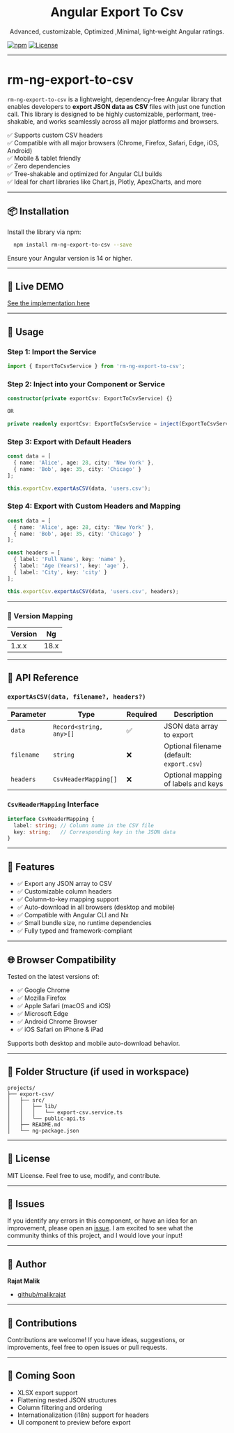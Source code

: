 <p align="center">
  <h1 align="center">Angular Export To Csv</h1>
  <p align="center">Advanced, customizable, Optimized ,Minimal, light-weight Angular ratings.</p>
</p>

[![npm](https://img.shields.io/npm/v/ngx-bar-rating.svg)](https://www.npmjs.com/package/rm-ng-export-to-csv)
[![License](https://img.shields.io/badge/license-MIT-blue.svg)](https://github.com/malikrajat/rm-ng-export-to-csv)

___


# rm-ng-export-to-csv

`rm-ng-export-to-csv` is a lightweight, dependency-free Angular library that enables developers to **export JSON data as CSV** files with just one function call. This library is designed to be highly customizable, performant, tree-shakable, and works seamlessly across all major platforms and browsers.

✅ Supports custom CSV headers <br/>
✅ Compatible with all major browsers (Chrome, Firefox, Safari, Edge, iOS, Android) <br/>
✅ Mobile & tablet friendly <br/>
✅ Zero dependencies <br/>
✅ Tree-shakable and optimized for Angular CLI builds <br/>
✅ Ideal for chart libraries like Chart.js, Plotly, ApexCharts, and more <br/>

---

## 📦 Installation

Install the library via npm:

```bash
  npm install rm-ng-export-to-csv --save
```

Ensure your Angular version is 14 or higher.

---

## 🚀 Live DEMO

[See the implementation here](https://stackblitz.com/edit/stackblitz-starters-vzwa4w)

---

## 🔧 Usage

### Step 1: Import the Service

```ts
import { ExportToCsvService } from 'rm-ng-export-to-csv';
```

### Step 2: Inject into your Component or Service

```ts
constructor(private exportCsv: ExportToCsvService) {}

OR

private readonly exportCsv: ExportToCsvService = inject(ExportToCsvService);

```

### Step 3: Export with Default Headers

```ts
const data = [
  { name: 'Alice', age: 28, city: 'New York' },
  { name: 'Bob', age: 35, city: 'Chicago' }
];

this.exportCsv.exportAsCSV(data, 'users.csv');
```

### Step 4: Export with Custom Headers and Mapping

```ts
const data = [
  { name: 'Alice', age: 28, city: 'New York' },
  { name: 'Bob', age: 35, city: 'Chicago' }
];

const headers = [
  { label: 'Full Name', key: 'name' },
  { label: 'Age (Years)', key: 'age' },
  { label: 'City', key: 'city' }
];

this.exportCsv.exportAsCSV(data, 'users.csv', headers);
```

---

### 📜 Version Mapping

| Version | Ng   |
|---------|------|
| 1.x.x   | 18.x |

---

## 🧪 API Reference

### `exportAsCSV(data, filename?, headers?)`

| Parameter  | Type                    | Required | Description                               |
| ---------- | ----------------------- | -------- | ----------------------------------------- |
| `data`     | `Record<string, any>[]` | ✅        | JSON data array to export                 |
| `filename` | `string`                | ❌        | Optional filename (default: `export.csv`) |
| `headers`  | `CsvHeaderMapping[]`    | ❌        | Optional mapping of labels and keys       |

### `CsvHeaderMapping` Interface

```ts
interface CsvHeaderMapping {
  label: string; // Column name in the CSV file
  key: string;   // Corresponding key in the JSON data
}
```

---

## 🚀 Features

* ✅ Export any JSON array to CSV
* ✅ Customizable column headers
* ✅ Column-to-key mapping support
* ✅ Auto-download in all browsers (desktop and mobile)
* ✅ Compatible with Angular CLI and Nx
* ✅ Small bundle size, no runtime dependencies
* ✅ Fully typed and framework-compliant

---

## 🌐 Browser Compatibility

Tested on the latest versions of:

* ✅ Google Chrome
* ✅ Mozilla Firefox
* ✅ Apple Safari (macOS and iOS)
* ✅ Microsoft Edge
* ✅ Android Chrome Browser
* ✅ iOS Safari on iPhone & iPad

Supports both desktop and mobile auto-download behavior.

---

## 📁 Folder Structure (if used in workspace)

```
projects/
├── export-csv/
│   ├── src/
│   │   ├── lib/
│   │   │   └── export-csv.service.ts
│   │   └── public-api.ts
│   ├── README.md
│   └── ng-package.json
```

---

## 📄 License

MIT License. Feel free to use, modify, and contribute.

---

## 🐞 Issues

If you identify any errors in this component, or have an idea for an improvement, please open
an [issue](https://github.com/malikrajat/rm-ng-export-to-csv/issues). I am excited to see what the community thinks of this
project, and I would love your input!

---

## 👤 Author

**Rajat Malik**
- [github/malikrajat](https://github.com/malikrajat)

---

## 🙌 Contributions

Contributions are welcome! If you have ideas, suggestions, or improvements, feel free to open issues or pull requests.

---

## 📌 Coming Soon

* XLSX export support
* Flattening nested JSON structures
* Column filtering and ordering
* Internationalization (i18n) support for headers
* UI component to preview before export
